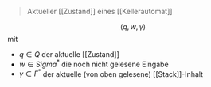 > Aktueller [[Zustand]] eines [[Kellerautomat]]

$$(q, w, \gamma)$$ mit 
- $q \in Q$ der aktuelle [[Zustand]]
- $w \in Sigma^{*}$ die noch nicht gelesene Eingabe
- $\gamma \in \Gamma^{*}$ der aktuelle (von oben gelesene) [[Stack]]-Inhalt
